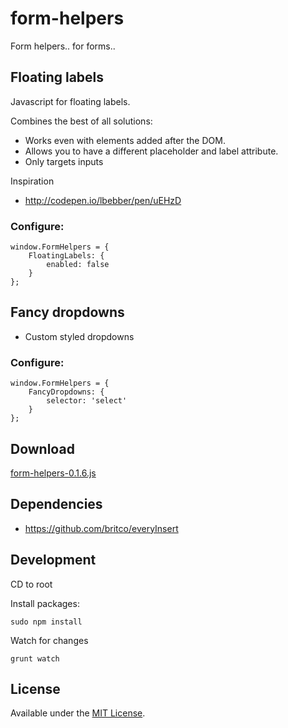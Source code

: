 form-helpers
============

Form helpers.. for forms..

## Floating labels
Javascript for floating labels.

Combines the best of all solutions:
* Works even with elements added after the DOM.
* Allows you to have a different placeholder and label attribute.
* Only targets inputs

Inspiration
* http://codepen.io/lbebber/pen/uEHzD


### Configure:
````
window.FormHelpers = {
	FloatingLabels: {
		enabled: false
	}
};
````

## Fancy dropdowns
* Custom styled dropdowns


### Configure:
````
window.FormHelpers = {
	FancyDropdowns: {
		selector: 'select'
	}
};
````

## Download
[form-helpers-0.1.6.js](https://raw2.github.com/britco/form-helpers/master/dist/form-helpers-0.1.6.js)

## Dependencies
* https://github.com/britco/everyInsert

## Development
CD to root

Install packages:

````
sudo npm install
````

Watch for changes

````
grunt watch
````

## License
Available under the [MIT License](LICENSE.md).
